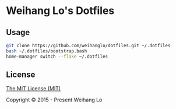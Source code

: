 # Weihang Lo's Dotfiles 

## Usage

```bash
git clone https://github.com/weihanglo/dotfiles.git ~/.dotfiles
bash ~/.dotfiles/bootstrap.bash
home-manager switch --flake ~/.dotfiles
```

## License

[The MIT License (MIT)](LICENSE)

Copyright © 2015 - Present Weihang Lo
